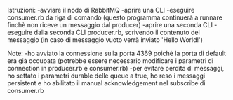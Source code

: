 Istruzioni:
-avviare il nodo di RabbitMQ
-aprire una CLI
-eseguire consumer.rb da riga di comando (questo programma continuerà a runnare finchè non riceve un messaggio dal producer)
-aprire una seconda CLI
-eseguire dalla seconda CLI producer.rb, scrivendo il contenuto del messaggio (in caso di messaggio vuoto verrà inviato 'Hello World!')

Note:
-ho avviato la connessione sulla porta 4369 poichè la porta di default era già occupata (potrebbe essere necessario modificare i parametri di connection in producer.rb e consumer.rb)
-per evitare perdita di messaggi, ho settato i parametri durable delle queue a true, ho reso i messaggi persistent e ho abilitato il manual acknowledgement nel subscribe di consumer.rb
